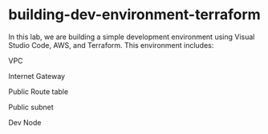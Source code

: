 # building-dev-environment-terraform
In this lab, we are building a simple development environment using Visual Studio Code, AWS, and Terraform. This environment includes:

VPC

Internet Gateway

Public Route table

Public subnet 

Dev Node

